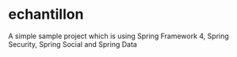 echantillon
===========

A simple sample project which is using Spring Framework 4, Spring Security, Spring Social and Spring Data
